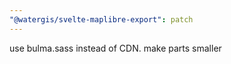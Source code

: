 ```yaml
---
"@watergis/svelte-maplibre-export": patch
---
```


use bulma.sass instead of CDN. make parts smaller
